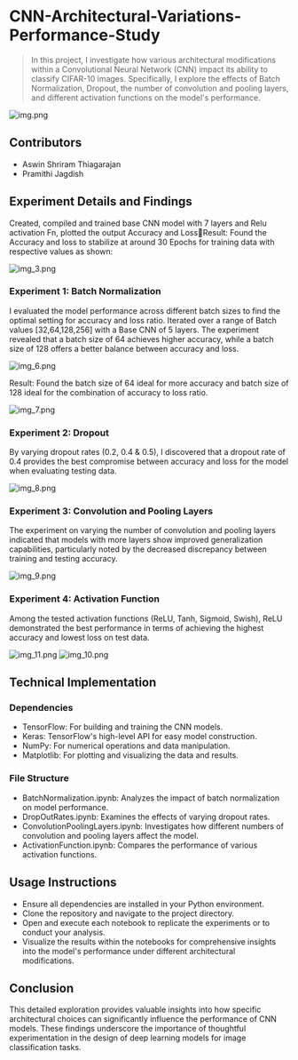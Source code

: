 # CNN-Architectural-Variations-Performance-Study
>In this project, I investigate how various architectural modifications within a Convolutional Neural Network (CNN) impact its ability to classify CIFAR-10 images. Specifically, I explore the effects of Batch Normalization, Dropout, the number of convolution and pooling layers, and different activation functions on the model's performance.

![img.png](img.png)

## Contributors
- Aswin Shriram Thiagarajan
- Pramithi Jagdish

## Experiment Details and Findings
Created, compiled and trained base CNN model with 7 layers and Relu activation Fn, plotted the output Accuracy and LossResult: Found the Accuracy and loss to stabilize at around 30 Epochs for training data with respective values as shown:

![img_3.png](img_3.png)

### Experiment 1: Batch Normalization

I evaluated the model performance across different batch sizes to find the optimal setting for accuracy and loss ratio. Iterated over a range of Batch values [32,64,128,256] with a Base CNN of 5 layers. The experiment revealed that a batch size of 64 achieves higher accuracy, while a batch size of 128 offers a better balance between accuracy and loss.

![img_6.png](img_6.png)

Result: Found the batch size of 64 ideal for more accuracy and batch size of 128 ideal for the combination of accuracy to loss ratio.

![img_7.png](img_7.png)

### Experiment 2: Dropout
By varying dropout rates (0.2, 0.4 & 0.5), I discovered that a dropout rate of 0.4 provides the best compromise between accuracy and loss for the model when evaluating testing data.

![img_8.png](img_8.png)

### Experiment 3: Convolution and Pooling Layers
The experiment on varying the number of convolution and pooling layers indicated that models with more layers show improved generalization capabilities, particularly noted by the decreased discrepancy between training and testing accuracy.

![img_9.png](img_9.png)

### Experiment 4: Activation Function
Among the tested activation functions (ReLU, Tanh, Sigmoid, Swish), ReLU demonstrated the best performance in terms of achieving the highest accuracy and lowest loss on test data.

![img_11.png](img_11.png)
![img_10.png](img_10.png)

## Technical Implementation

### Dependencies
- TensorFlow: For building and training the CNN models.
- Keras: TensorFlow's high-level API for easy model construction.
- NumPy: For numerical operations and data manipulation.
- Matplotlib: For plotting and visualizing the data and results.

### File Structure
- BatchNormalization.ipynb: Analyzes the impact of batch normalization on model performance.
- DropOutRates.ipynb: Examines the effects of varying dropout rates.
- ConvolutionPoolingLayers.ipynb: Investigates how different numbers of convolution and pooling layers affect the model.
- ActivationFunction.ipynb: Compares the performance of various activation functions.

## Usage Instructions
- Ensure all dependencies are installed in your Python environment.
- Clone the repository and navigate to the project directory.
- Open and execute each notebook to replicate the experiments or to conduct your analysis.
- Visualize the results within the notebooks for comprehensive insights into the model's performance under different architectural modifications.

## Conclusion
This detailed exploration provides valuable insights into how specific architectural choices can significantly influence the performance of CNN models. These findings underscore the importance of thoughtful experimentation in the design of deep learning models for image classification tasks.

